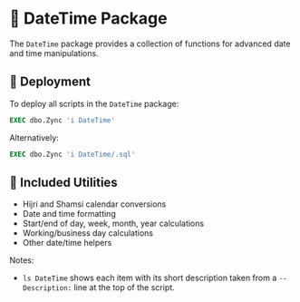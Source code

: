 # 📅 DateTime Package

The `DateTime` package provides a collection of functions for advanced date and time manipulations.

## 🚀 Deployment

To deploy all scripts in the `DateTime` package:
```sql
EXEC dbo.Zync 'i DateTime'
```
Alternatively:
```sql
EXEC dbo.Zync 'i DateTime/.sql'
```

## 📜 Included Utilities
- Hijri and Shamsi calendar conversions
- Date and time formatting
- Start/end of day, week, month, year calculations
- Working/business day calculations
- Other date/time helpers

Notes:
- `ls DateTime` shows each item with its short description taken from a `-- Description:` line at the top of the script.